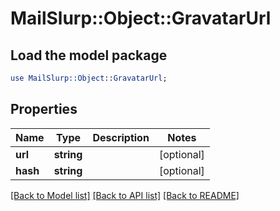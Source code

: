 # MailSlurp::Object::GravatarUrl

## Load the model package
```perl
use MailSlurp::Object::GravatarUrl;
```

## Properties
Name | Type | Description | Notes
------------ | ------------- | ------------- | -------------
**url** | **string** |  | [optional] 
**hash** | **string** |  | [optional] 

[[Back to Model list]](../README#documentation-for-models) [[Back to API list]](../README#documentation-for-api-endpoints) [[Back to README]](../README)


